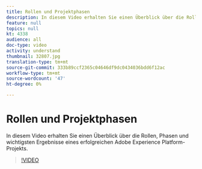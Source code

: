 ```yaml
---
title: Rollen und Projektphasen
description: In diesem Video erhalten Sie einen Überblick über die Rollen, Phasen und wesentlichen Ergebnisse eines erfolgreichen Projekts zur Experience Platform.
feature: null
topics: null
kt: 4338
audience: all
doc-type: video
activity: understand
thumbnail: 32807.jpg
translation-type: tm+mt
source-git-commit: 333b89ccf2365c04646df9dc0434036bdd6f12ac
workflow-type: tm+mt
source-wordcount: '47'
ht-degree: 0%

---
```



# Rollen und Projektphasen

In diesem Video erhalten Sie einen Überblick über die Rollen, Phasen und wichtigsten Ergebnisse eines erfolgreichen Adobe Experience Platform-Projekts.

>[!VIDEO](https://video.tv.adobe.com/v/32807?quality=12&learn=on)